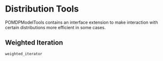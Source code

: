 # Distribution Tools

POMDPModelTools contains an interface extension to make interaction with certain distributions more efficient in some cases.

## Weighted Iteration

```@docs
weighted_iterator
```
